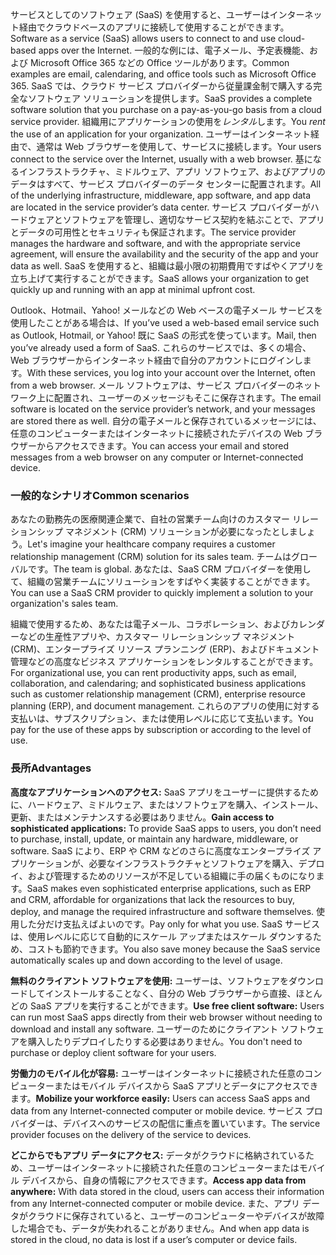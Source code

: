 <span data-ttu-id="b0c05-101">サービスとしてのソフトウェア (SaaS) を使用すると、ユーザーはインターネット経由でクラウドベースのアプリに接続して使用することができます。</span><span class="sxs-lookup"><span data-stu-id="b0c05-101">Software as a service (SaaS) allows users to connect to and use cloud-based apps over the Internet.</span></span> <span data-ttu-id="b0c05-102">一般的な例には、電子メール、予定表機能、および Microsoft Office 365 などの Office ツールがあります。</span><span class="sxs-lookup"><span data-stu-id="b0c05-102">Common examples are email, calendaring, and office tools such as Microsoft Office 365.</span></span> <span data-ttu-id="b0c05-103">SaaS では、クラウド サービス プロバイダーから従量課金制で購入する完全なソフトウェア ソリューションを提供します。</span><span class="sxs-lookup"><span data-stu-id="b0c05-103">SaaS provides a complete software solution that you purchase on a pay-as-you-go basis from a cloud service provider.</span></span> <span data-ttu-id="b0c05-104">組織用にアプリケーションの使用を*レンタル*します。</span><span class="sxs-lookup"><span data-stu-id="b0c05-104">You *rent* the use of an application for your organization.</span></span> <span data-ttu-id="b0c05-105">ユーザーはインターネット経由で、通常は Web ブラウザーを使用して、サービスに接続します。</span><span class="sxs-lookup"><span data-stu-id="b0c05-105">Your users connect to the service over the Internet, usually with a web browser.</span></span> <span data-ttu-id="b0c05-106">基になるインフラストラクチャ、ミドルウェア、アプリ ソフトウェア、およびアプリのデータはすべて、サービス プロバイダーのデータ センターに配置されます。</span><span class="sxs-lookup"><span data-stu-id="b0c05-106">All of the underlying infrastructure, middleware, app software, and app data are located in the service provider’s data center.</span></span> <span data-ttu-id="b0c05-107">サービス プロバイダーがハードウェアとソフトウェアを管理し、適切なサービス契約を結ぶことで、アプリとデータの可用性とセキュリティも保証されます。</span><span class="sxs-lookup"><span data-stu-id="b0c05-107">The service provider manages the hardware and software, and with the appropriate service agreement, will ensure the availability and the security of the app and your data as well.</span></span> <span data-ttu-id="b0c05-108">SaaS を使用すると、組織は最小限の初期費用ですばやくアプリを立ち上げて実行することができます。</span><span class="sxs-lookup"><span data-stu-id="b0c05-108">SaaS allows your organization to get quickly up and running with an app at minimal upfront cost.</span></span>

<span data-ttu-id="b0c05-109">Outlook、Hotmail、Yahoo! メールなどの Web ベースの電子メール サービスを使用したことがある場合は、</span><span class="sxs-lookup"><span data-stu-id="b0c05-109">If you’ve used a web-based email service such as Outlook, Hotmail, or Yahoo!</span></span> <span data-ttu-id="b0c05-110">既に SaaS の形式を使っています。</span><span class="sxs-lookup"><span data-stu-id="b0c05-110">Mail, then you’ve already used a form of SaaS.</span></span> <span data-ttu-id="b0c05-111">これらのサービスでは、多くの場合、Web ブラウザーからインターネット経由で自分のアカウントにログインします。</span><span class="sxs-lookup"><span data-stu-id="b0c05-111">With these services, you log into your account over the Internet, often from a web browser.</span></span> <span data-ttu-id="b0c05-112">メール ソフトウェアは、サービス プロバイダーのネットワーク上に配置され、ユーザーのメッセージもそこに保存されます。</span><span class="sxs-lookup"><span data-stu-id="b0c05-112">The email software is located on the service provider’s network, and your messages are stored there as well.</span></span> <span data-ttu-id="b0c05-113">自分の電子メールと保存されているメッセージには、任意のコンピューターまたはインターネットに接続されたデバイスの Web ブラウザーからアクセスできます。</span><span class="sxs-lookup"><span data-stu-id="b0c05-113">You can access your email and stored messages from a web browser on any computer or Internet-connected device.</span></span>

### <a name="common-scenarios"></a><span data-ttu-id="b0c05-114">一般的なシナリオ</span><span class="sxs-lookup"><span data-stu-id="b0c05-114">Common scenarios</span></span>

<span data-ttu-id="b0c05-115">あなたの勤務先の医療関連企業で、自社の営業チーム向けのカスタマー リレーションシップ マネジメント (CRM) ソリューションが必要になったとしましょう。</span><span class="sxs-lookup"><span data-stu-id="b0c05-115">Let's imagine your healthcare company requires a customer relationship management (CRM) solution for its sales team.</span></span> <span data-ttu-id="b0c05-116">チームはグローバルです。</span><span class="sxs-lookup"><span data-stu-id="b0c05-116">The team is global.</span></span> <span data-ttu-id="b0c05-117">あなたは、SaaS CRM プロバイダーを使用して、組織の営業チームにソリューションをすばやく実装することができます。</span><span class="sxs-lookup"><span data-stu-id="b0c05-117">You can use a SaaS CRM provider to quickly implement a solution to your organization's sales team.</span></span>

<span data-ttu-id="b0c05-118">組織で使用するため、あなたは電子メール、コラボレーション、およびカレンダーなどの生産性アプリや、カスタマー リレーションシップ マネジメント (CRM)、エンタープライズ リソース プランニング (ERP)、およびドキュメント管理などの高度なビジネス アプリケーションをレンタルすることができます。</span><span class="sxs-lookup"><span data-stu-id="b0c05-118">For organizational use, you can rent productivity apps, such as email, collaboration, and calendaring; and sophisticated business applications such as customer relationship management (CRM), enterprise resource planning (ERP), and document management.</span></span> <span data-ttu-id="b0c05-119">これらのアプリの使用に対する支払いは、サブスクリプション、または使用レベルに応じて支払います。</span><span class="sxs-lookup"><span data-stu-id="b0c05-119">You pay for the use of these apps by subscription or according to the level of use.</span></span>

### <a name="advantages"></a><span data-ttu-id="b0c05-120">長所</span><span class="sxs-lookup"><span data-stu-id="b0c05-120">Advantages</span></span>

<span data-ttu-id="b0c05-121">**高度なアプリケーションへのアクセス:** SaaS アプリをユーザーに提供するために、ハードウェア、ミドルウェア、またはソフトウェアを購入、インストール、更新、またはメンテナンスする必要はありません。</span><span class="sxs-lookup"><span data-stu-id="b0c05-121">**Gain access to sophisticated applications:** To provide SaaS apps to users, you don’t need to purchase, install, update, or maintain any hardware, middleware, or software.</span></span> <span data-ttu-id="b0c05-122">SaaS により、ERP や CRM などのさらに高度なエンタープライズ アプリケーションが、必要なインフラストラクチャとソフトウェアを購入、デプロイ、および管理するためのリソースが不足している組織に手の届くものになります。</span><span class="sxs-lookup"><span data-stu-id="b0c05-122">SaaS makes even sophisticated enterprise applications, such as ERP and CRM, affordable for organizations that lack the resources to buy, deploy, and manage the required infrastructure and software themselves.</span></span>
<span data-ttu-id="b0c05-123">使用した分だけ支払えばよいのです。</span><span class="sxs-lookup"><span data-stu-id="b0c05-123">Pay only for what you use.</span></span> <span data-ttu-id="b0c05-124">SaaS サービスは、使用レベルに応じて自動的にスケール アップまたはスケール ダウンするため、コストも節約できます。</span><span class="sxs-lookup"><span data-stu-id="b0c05-124">You also save money because the SaaS service automatically scales up and down according to the level of usage.</span></span>

<span data-ttu-id="b0c05-125">**無料のクライアント ソフトウェアを使用:** ユーザーは、ソフトウェアをダウンロードしてインストールすることなく、自分の Web ブラウザーから直接、ほとんどの SaaS アプリを実行することができます。</span><span class="sxs-lookup"><span data-stu-id="b0c05-125">**Use free client software:** Users can run most SaaS apps directly from their web browser without needing to download and install any software.</span></span> <span data-ttu-id="b0c05-126">ユーザーのためにクライアント ソフトウェアを購入したりデプロイしたりする必要はありません。</span><span class="sxs-lookup"><span data-stu-id="b0c05-126">You don't need to purchase or deploy client software for your users.</span></span>

<span data-ttu-id="b0c05-127">**労働力のモバイル化が容易:** ユーザーはインターネットに接続された任意のコンピューターまたはモバイル デバイスから SaaS アプリとデータにアクセスできます。</span><span class="sxs-lookup"><span data-stu-id="b0c05-127">**Mobilize your workforce easily:** Users can access SaaS apps and data from any Internet-connected computer or mobile device.</span></span> <span data-ttu-id="b0c05-128">サービス プロバイダーは、デバイスへのサービスの配信に重点を置いています。</span><span class="sxs-lookup"><span data-stu-id="b0c05-128">The service provider focuses on the delivery of the service to devices.</span></span>

<span data-ttu-id="b0c05-129">**どこからでもアプリ データにアクセス:** データがクラウドに格納されているため、ユーザーはインターネットに接続された任意のコンピューターまたはモバイル デバイスから、自身の情報にアクセスできます。</span><span class="sxs-lookup"><span data-stu-id="b0c05-129">**Access app data from anywhere:** With data stored in the cloud, users can access their information from any Internet-connected computer or mobile device.</span></span> <span data-ttu-id="b0c05-130">また、アプリ データがクラウドに保存されていると、ユーザーのコンピューターやデバイスが故障した場合でも、データが失われることがありません。</span><span class="sxs-lookup"><span data-stu-id="b0c05-130">And when app data is stored in the cloud, no data is lost if a user’s computer or device fails.</span></span>